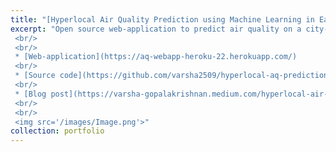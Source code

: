 ```yaml
---
title: "[Hyperlocal Air Quality Prediction using Machine Learning in East Bay Area, CA](https://github.com/varsha2509/hyperlocal-aq-prediction)"
excerpt: "Open source web-application to predict air quality on a city-block basis in Oakland and San Leandro, CA using machine learning models, trained on publicly available datasets on local pollutant concentrations, local meteorological data, emissions from local industrial sources, and traffic emissions.
 <br/>
 <br/>
 * [Web-application](https://aq-webapp-heroku-22.herokuapp.com/)
 <br/>
 * [Source code](https://github.com/varsha2509/hyperlocal-aq-prediction)
 <br/> 
 * [Blog post](https://varsha-gopalakrishnan.medium.com/hyperlocal-air-quality-prediction-using-machine-learning-ed3a661b9a71)
 <br/>
 <br/>
 <img src='/images/Image.png'>"
collection: portfolio
---
```



